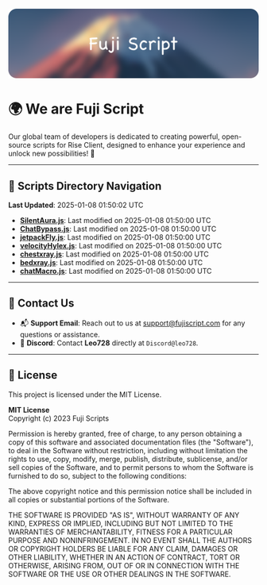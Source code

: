 ![Banner](.github/b.webp)

# 🌍 **We are Fuji Script**

Our global team of developers is dedicated to creating powerful, open-source scripts for Rise Client, designed to enhance your experience and unlock new possibilities! 🌟

---
<!-- SCRIPTS_NAVIGATION_START -->
## 📂 **Scripts Directory Navigation**

**Last Updated**: 2025-01-08 01:50:02 UTC

- **[SilentAura.js](scripts/SilentAura.js)**: Last modified on 2025-01-08 01:50:00 UTC
- **[ChatBypass.js](scripts/ChatBypass.js)**: Last modified on 2025-01-08 01:50:00 UTC
- **[jetpackFly.js](scripts/jetpackFly.js)**: Last modified on 2025-01-08 01:50:00 UTC
- **[velocityHylex.js](scripts/velocityHylex.js)**: Last modified on 2025-01-08 01:50:00 UTC
- **[chestxray.js](scripts/chestxray.js)**: Last modified on 2025-01-08 01:50:00 UTC
- **[bedxray.js](scripts/bedxray.js)**: Last modified on 2025-01-08 01:50:00 UTC
- **[chatMacro.js](scripts/chatMacro.js)**: Last modified on 2025-01-08 01:50:00 UTC

<!-- SCRIPTS_NAVIGATION_END -->

---

## 💬 **Contact Us**  
- 📬 **Support Email**: Reach out to us at [support@fujiscript.com](mailto:support@fujiscript.com) for any questions or assistance.  
- 💬 **Discord**: Contact **Leo728** directly at `Discord@leo728`.

---

## 📜 **License**

This project is licensed under the MIT License.  

**MIT License**  
Copyright (c) 2023 Fuji Scripts  

Permission is hereby granted, free of charge, to any person obtaining a copy of this software and associated documentation files (the "Software"), to deal in the Software without restriction, including without limitation the rights to use, copy, modify, merge, publish, distribute, sublicense, and/or sell copies of the Software, and to permit persons to whom the Software is furnished to do so, subject to the following conditions:  

The above copyright notice and this permission notice shall be included in all copies or substantial portions of the Software.  

THE SOFTWARE IS PROVIDED "AS IS", WITHOUT WARRANTY OF ANY KIND, EXPRESS OR IMPLIED, INCLUDING BUT NOT LIMITED TO THE WARRANTIES OF MERCHANTABILITY, FITNESS FOR A PARTICULAR PURPOSE AND NONINFRINGEMENT. IN NO EVENT SHALL THE AUTHORS OR COPYRIGHT HOLDERS BE LIABLE FOR ANY CLAIM, DAMAGES OR OTHER LIABILITY, WHETHER IN AN ACTION OF CONTRACT, TORT OR OTHERWISE, ARISING FROM, OUT OF OR IN CONNECTION WITH THE SOFTWARE OR THE USE OR OTHER DEALINGS IN THE SOFTWARE.  
